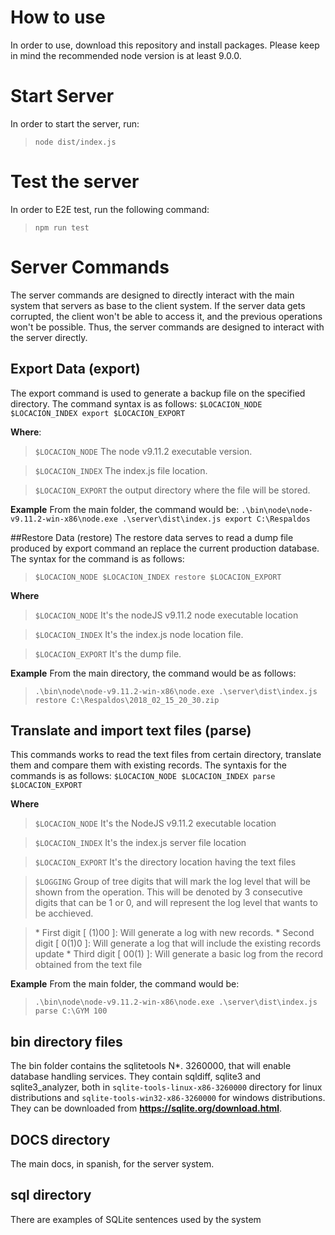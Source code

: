 # How to use
In order to use, download this repository and install packages. Please keep in mind the recommended node version is at least 9.0.0.

# Start Server
In order to start the server, run:
> `node dist/index.js`

# Test the server
In order to E2E test, run the following command:
> `npm run test`

# Server Commands
The server commands are designed to directly interact with the main system that servers as base to the client system. If the server data gets corrupted, the client won't be able to access it, and the previous operations won't be possible. Thus, the server commands are designed to interact with the server directly.

## Export Data (export)
The export command is used to generate a backup file on the specified directory.
The command syntax is as follows:
`$LOCACION_NODE $LOCACION_INDEX export $LOCACION_EXPORT`

**Where**:

> `$LOCACION_NODE` The node v9.11.2 executable version.

>  `$LOCACION_INDEX` The index.js file location.

> `$LOCACION_EXPORT` the output directory where the file will be stored.

**Example** From the main folder, the command would be:
`.\bin\node\node-v9.11.2-win-x86\node.exe .\server\dist\index.js export C:\Respaldos`

##Restore Data (restore)
The restore data serves to read a dump file produced by export command an replace the current production database.
The syntax for the command is as follows:
> `$LOCACION_NODE $LOCACION_INDEX restore $LOCACION_EXPORT`

**Where**

> `$LOCACION_NODE` It's the nodeJS v9.11.2 node executable location

>  `$LOCACION_INDEX` It's the index.js node location file.

> `$LOCACION_EXPORT` It's the dump file.


**Example** From the main directory, the command would be as follows:
> `.\bin\node\node-v9.11.2-win-x86\node.exe .\server\dist\index.js restore C:\Respaldos\2018_02_15_20_30.zip`

## Translate and import text files (parse)
This commands works to read the text files from certain directory, translate them and compare them with existing records.
The syntaxis for the commands is as follows:
`$LOCACION_NODE $LOCACION_INDEX parse $LOCACION_EXPORT`

**Where**

> `$LOCACION_NODE` It's the NodeJS v9.11.2 executable location

>  `$LOCACION_INDEX` It's the index.js server file location

> `$LOCACION_EXPORT` It's the directory location having the text files

>`$LOGGING` Group of tree digits that will mark the log level that will be shown from the operation. This will be denoted by 3 consecutive digits that can be 1 or 0, and will represent the log level that wants to be acchieved.

> \* First digit  [ (1)00 ]: Will generate a log with new records.
> \* Second digit [ 0(1)0 ]: Will generate a log that will include the existing records update
> \* Third digit [ 00(1) ]: Will generate a basic log from the record obtained from the text file

**Example** From the main folder, the command would be:
> `.\bin\node\node-v9.11.2-win-x86\node.exe .\server\dist\index.js` `parse C:\GYM 100`

## bin directory files
The bin folder contains the sqlitetools N*. 3260000, that will enable database handling services.
They contain sqldiff, sqlite3 and sqlite3_analyzer, both in `sqlite-tools-linux-x86-3260000` directory for linux distributions and `sqlite-tools-win32-x86-3260000` for windows distributions. They can be downloaded from **https://sqlite.org/download.html**.

## DOCS directory
The main docs, in spanish, for the server system.

## sql directory
There are examples of SQLite sentences used by the system